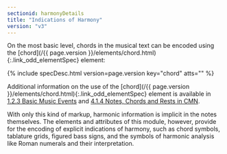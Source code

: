 ```yaml
---
sectionid: harmonyDetails
title: "Indications of Harmony"
version: "v3"
---
```




On the most basic level, chords in the musical text can be encoded using the [chord](/{{ page.version }}/elements/chord.html){:.link_odd_elementSpec} element:



{% include specDesc.html version=page.version key="chord" atts="" %}



Additional information on the use of the [chord](/{{ page.version }}/elements/chord.html){:.link_odd_elementSpec} element is available in
<a class="link_ptr" title="Basic Music Events" href="/{{ page.version }}/guidelines/shared.html#sharedBasicEvents">1.2.3 Basic Music Events</a> and 
<a class="link_ptr" title="Notes, Chords and Rests in CMN" href="/{{ page.version }}/guidelines/cmn.html#cmnNotesChords">4.1.4 Notes, Chords and Rests in CMN</a>.

With only this kind of markup, harmonic information is implicit in the notes themselves.
The
elements and attributes of this module, however, provide for the encoding of explicit
indications of harmony, such as chord symbols, tablature grids, figured bass signs,
and the
symbols of harmonic analysis like Roman numerals and their interpretation.








